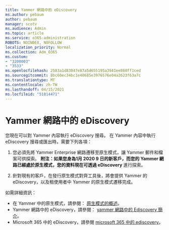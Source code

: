 ```yaml
---
title: Yammer 網路中的 eDiscovery
ms.author: pebaum
author: pebaum
manager: scotv
ms.audience: Admin
ms.topic: article
ms.service: o365-administration
ROBOTS: NOINDEX, NOFOLLOW
localization_priority: Normal
ms.collection: Adm_O365
ms.custom:
- "3200003"
- "3533"
ms.openlocfilehash: 2583a1d83047e87a5d655195a3941ee860ff1ced
ms.sourcegitcommit: 8bc60ec34bc1e40685e3976576e04a2623f63a7c
ms.translationtype: MT
ms.contentlocale: zh-TW
ms.lasthandoff: 04/15/2021
ms.locfileid: "51814471"
---
```

# <a name="ediscovery-in-yammer-networks"></a>Yammer 網路中的 eDiscovery

您現在可以對 Yammer 內容執行 eDiscovery 搜尋。  在 Yammer 內容中執行 eDiscovery 搜尋或匯出時，需要下列各項：

1. 您必須先將 Yammer Enterprise 網路遷移至原生模式，讓 Yammer 郵件和檔案可供探索。 **附注：如果您身為1月 2020 9 日的新客戶，而您的 Yammer 網路已經處於原生模式，您的資料現在可透過 eDiscovery** 進行探索。

2. 針對現有的客戶，在發行原生模式對齊工具後，將會提供 Yammer 的 eDiscovery，以及租使用者中 Yammer 的原生模式遷移完成。

如需詳細資訊：

- 在 Yammer 中的原生模式，請參閱： [原生模式的概述](https://docs.microsoft.com/yammer/configure-your-yammer-network/overview-native-mode)。
- Yammer 網路中的 eDiscovery，請參閱： [yammer 網路中的 Ediscovery 簡介](https://docs.microsoft.com/yammer/manage-security-and-compliance/overview-of-ediscovery)。
- Microsoft 365 中的 eDiscovery，請參閱 [microsoft 365 中的 ediscovery](https://docs.microsoft.com/microsoft-365/compliance/ediscovery)。
